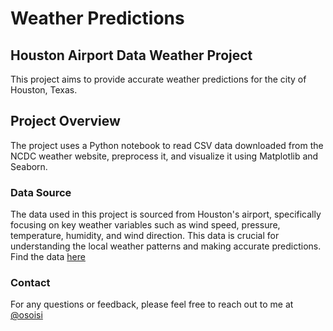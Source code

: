# Weather Predictions
## Houston Airport Data Weather Project
This project aims to provide accurate weather predictions for the city of Houston, Texas.

## Project Overview
The project uses a Python notebook to read CSV data downloaded from the NCDC weather website, preprocess it, and visualize it using Matplotlib and Seaborn. 

### Data Source
The data used in this project is sourced from Houston's airport, specifically focusing on key weather variables such as wind speed, pressure, temperature, humidity, and wind direction. This data is crucial for understanding the local weather patterns and making accurate predictions.
Find the data [here](https://www.ncdc.noaa.gov/cdo-web/datasets)

### Contact
For any questions or feedback, please feel free to reach out to me at [@osoisi](https://twitter.com/osoisi)
